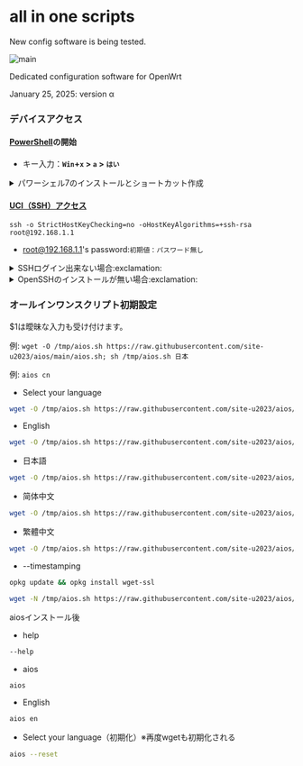 # all in one scripts

New config software is being tested.

![main](https://github.com/user-attachments/assets/ebfc8ca2-a42e-470c-9a89-9b5e3eb4ccb8)

Dedicated configuration software for OpenWrt

January 25, 2025: version α

### デバイスアクセス
#### [PowerShell](https://learn.microsoft.com/ja-jp/powershell/scripting/what-is-windows-powershell?view=powershell-7.4)の開始
- キー入力：**`Win`+`x` > `a` > `はい`**

<details><summary>パワーシェル7のインストールとショートカット作成</summary>

```powershell:powershell
$currentVersion = $PSVersionTable.PSVersion
Write-Host "Current PowerShell version: $($currentVersion)"
$installed = Get-Command pwsh -ErrorAction SilentlyContinue
if ($installed) {
    Write-Host "PowerShell 7 is already installed. Skipping installation."
} else {
    Write-Host "Installing PowerShell 7..."
    $url = "https://aka.ms/install-powershell.ps1"
    Invoke-WebRequest -Uri $url -OutFile "install-powershell.ps1"
    .\install-powershell.ps1
    Write-Host "PowerShell 7 installation completed."
}
$desktop = [Environment]::GetFolderPath("Desktop")
$shortcutPath = "$desktop\PowerShell 7 (Admin).lnk"
$targetPath = "C:\Program Files\PowerShell\7\pwsh.exe"
$arguments = "-Command Start-Process pwsh -Verb runAs"
$shell = New-Object -ComObject WScript.Shell
$shortcut = $shell.CreateShortcut($shortcutPath)
$shortcut.TargetPath = $targetPath
$shortcut.Arguments = $arguments
$shortcut.Description = "PowerShell 7 Administrator Shortcut"
$shortcut.WorkingDirectory = "$HOME"
$shortcut.IconLocation = $targetPath
$shortcut.Save()
Write-Host "PowerShell 7 administrator shortcut has been created."

```

---

</details>

#### [UCI（SSH）アクセス](https://openwrt.org/docs/guide-quick-start/sshadministration)
```powershell:powershell:初期設定用
ssh -o StrictHostKeyChecking=no -oHostKeyAlgorithms=+ssh-rsa root@192.168.1.1
```

- root@192.168.1.1's password:`初期値：パスワード無し`

<details><summary>SSHログイン出来ない場合:exclamation:</summary>

  - `%USERPROFILE%\.ssh\known_hosts` ※Windows隠しファイル
```powershell:powershell
Clear-Content .ssh\known_hosts -Force 
```

</details>

<details><summary>OpenSSHのインストールが無い場合:exclamation:</summary>

- 機能の確認
※Windows 10 Fall Creators Update(1709)以降標準搭載
```powershell:powershell
Get-WindowsCapability -Online | Where-Object Name -like 'OpenSSH*'
```
- 機能のインストール
```powershell:powershell
Add-WindowsCapability -Online -Name OpenSSH.Server~~~~0.0.1.0
```
---

</details>

### オールインワンスクリプト初期設定

$1は曖昧な入力も受け付けます。

例: `wget -O /tmp/aios.sh https://raw.githubusercontent.com/site-u2023/aios/main/aios.sh; sh /tmp/aios.sh 日本`

例: `aios cn`

- Select your language
```sh
wget -O /tmp/aios.sh https://raw.githubusercontent.com/site-u2023/aios/main/aios.sh; sh /tmp/aios.sh
```

- English
```sh
wget -O /tmp/aios.sh https://raw.githubusercontent.com/site-u2023/aios/main/aios.sh; sh /tmp/aios.sh en
```

- 日本語
```sh
wget -O /tmp/aios.sh https://raw.githubusercontent.com/site-u2023/aios/main/aios.sh; sh /tmp/aios.sh ja
```

- 简体中文
```sh
wget -O /tmp/aios.sh https://raw.githubusercontent.com/site-u2023/aios/main/aios.sh; sh /tmp/aios.sh zh-cn
```

- 繁體中文
```sh
wget -O /tmp/aios.sh https://raw.githubusercontent.com/site-u2023/aios/main/aios.sh; sh /tmp/aios.sh zh-tw
```

- --timestamping
```sh
opkg update && opkg install wget-ssl
```
```sh
wget -N /tmp/aios.sh https://raw.githubusercontent.com/site-u2023/aios/main/aios.sh; sh /tmp/aios.sh ja
```

aiosインストール後
- help
```sh
--help
```
- aios
```sh
aios
```
- English
```sh
aios en
```
- Select your language（初期化）※再度wgetも初期化される
```sh
aios --reset
```


